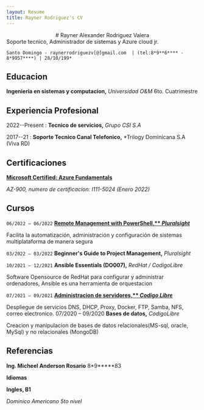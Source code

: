 ```yaml
---
layout: Resume
title: Rayner Rodriguez's CV
---
```


<div align="center"># Rayner Alexander Rodriguez Valera</div>
Soporte tecnico, Administrador de sistemas y Azure cloud jr.


```
Santo Domingo - raynerrodriguezv[@]gmail.com  | (tel:8*9**6**** - 8*9957****) | 28/10/199*
```

## **Educacion**

**Ingenieria en sistemas y computacion,** *Universidad O&M* 6to. Cuatrimestre

## **Experiencia Profesional**

2022--Present 
:    **Tecnico de servicios,** *Grupo CSI S.A*

2017--21 
:   **Soporte Tecnico Canal Telefonico,** *Trilogy Dominicana S.A (Viva RD)

## **Certificaciones**

[**Microsoft Certified: Azure Fundamentals**](https://www.linkedin.com/posts/rayner-rodriguez-152944149_microsoft-certified-azure-fundamentals-was-activity-6889608817496084480-su7w)

*AZ-900, numero de certificacion: I111-5024 (Enero 2022)*

## **Cursos**

```06/2022 – 06/2022``` **[Remote Management with PowerShell,** *Pluralsight*](https://app.pluralsight.com/profile/rayner-rodriguez-v)**

Facilita la automatización, administración y configuración de sistemas multiplataforma de manera segura

`03/2022 – 03/2022` **Beginner's Guide to Project Management,** *Pluralsight*

`10/2021 – 12/2021` **Ansible Essentials (DO007),** *RedHat / CodigoLibre*

Software Opensource de RedHat para configurar y administrar ordenadores, Ansible es una herramienta de orquestacion

`07/2021 – 09/2021` **[Administracion de servidores,** *Codigo Libre*](https://drive.google.com/file/d/1FwTM2fSXKhdj_POb0WcbMdgcRrm-JjWj/view?usp=sharing)**

Despliegue de servicios DNS, DHCP, Proxy, Docker, FTP, Samba, NFS, correo electronico. 07/2020 – 09/2020 **Bases de datos,** *CodigoLibre*

Creacion y manipulacion de bases de datos relacionales(MS-sql, oracle, MySql) y no relacionales (MongoDB)

## **Referencias**

**Ing. Micheel Anderson Rosario** 8*9*****83

**Idiomas**

**Ingles, B1**

*Dominico Americano 5to nivel*
